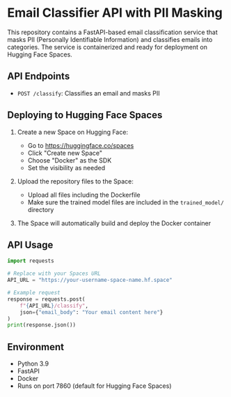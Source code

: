 # Email Classifier API with PII Masking

This repository contains a FastAPI-based email classification service that masks PII (Personally Identifiable Information) and classifies emails into categories. The service is containerized and ready for deployment on Hugging Face Spaces.

## API Endpoints

- `POST /classify`: Classifies an email and masks PII

## Deploying to Hugging Face Spaces

1. Create a new Space on Hugging Face:
   - Go to https://huggingface.co/spaces
   - Click "Create new Space"
   - Choose "Docker" as the SDK
   - Set the visibility as needed

2. Upload the repository files to the Space:
   - Upload all files including the Dockerfile
   - Make sure the trained model files are included in the `trained_model/` directory

3. The Space will automatically build and deploy the Docker container

## API Usage

```python
import requests

# Replace with your Spaces URL
API_URL = "https://your-username-space-name.hf.space"

# Example request
response = requests.post(
    f"{API_URL}/classify",
    json={"email_body": "Your email content here"}
)
print(response.json())
```

## Environment

- Python 3.9
- FastAPI
- Docker
- Runs on port 7860 (default for Hugging Face Spaces)
